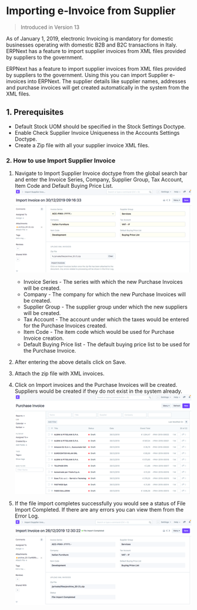 
# Importing e-Invoice from Supplier



> Introduced in Version 13


As of January 1, 2019, electronic Invoicing is mandatory for domestic businesses operating with domestic B2B and B2C transactions in Italy. ERPNext has a feature to import supplier invoices from XML files provided by suppliers to the government.


ERPNext has a feature to import supplier invoices from XML files provided by suppliers to the government. Using this you can import Supplier e-invoices into ERPNext. The supplier details like supplier names, addresses and purchase invoices will get created automatically in the system from the XML files.


## 1. Prerequisites


* Default Stock UOM should be specified in the Stock Settings Doctype.
* Enable Check Supplier Invoice Uniqueness in the Accounts Settings Doctype.
* Create a Zip file with all your supplier invoice XML files.


### 2. How to use Import Supplier Invoice


1. Navigate to Import Supplier Invoice doctype from the global search bar and enter the Invoice Series, Company, Supplier Group, Tax Account, Item Code and Default Buying Price List.
 ![](/files/import_einvoice.png)


	* Invoice Series - The series with which the new Purchase Invoices will be created.
	* Company - The company for which the new Purchase Invoices will be created.
	* Supplier Group - The supplier group under which the new suppliers will be created.
	* Tax Account - The account under which the taxes would be entered for the Purchase Invoices created.
	* Item Code - The item code which would be used for Purchase Invoice creation.
	* Default Buying Price list - The default buying price list to be used for the Purchase Invoice.
2. After entering the above details click on Save.
3. Attach the zip file with XML invoices.
4. Click on Import invoices and the Purchase Invoices will be created. Suppliers would be created if they do not exist in the system already.
![](/files/purchase_invoices_created.png)
5. If the file import completes successfully you would see a status of File Import Completed. If there are any errors you can view them from the Error Log.
![](/files/file_import_completed.png)




